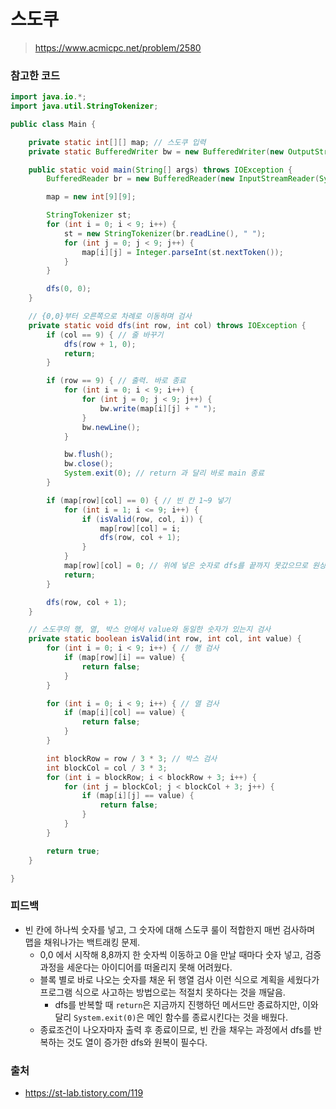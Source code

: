 # 스도쿠

> https://www.acmicpc.net/problem/2580

### 참고한 코드

```java
import java.io.*;
import java.util.StringTokenizer;

public class Main {

    private static int[][] map; // 스도쿠 입력
    private static BufferedWriter bw = new BufferedWriter(new OutputStreamWriter(System.out));

    public static void main(String[] args) throws IOException {
        BufferedReader br = new BufferedReader(new InputStreamReader(System.in));

        map = new int[9][9];

        StringTokenizer st;
        for (int i = 0; i < 9; i++) {
            st = new StringTokenizer(br.readLine(), " ");
            for (int j = 0; j < 9; j++) {
                map[i][j] = Integer.parseInt(st.nextToken());
            }
        }

        dfs(0, 0);
    }

    // {0,0}부터 오른쪽으로 차례로 이동하며 검사
    private static void dfs(int row, int col) throws IOException {
        if (col == 9) { // 줄 바꾸기
            dfs(row + 1, 0);
            return;
        }

        if (row == 9) { // 출력. 바로 종료
            for (int i = 0; i < 9; i++) {
                for (int j = 0; j < 9; j++) {
                    bw.write(map[i][j] + " ");
                }
                bw.newLine();
            }

            bw.flush();
            bw.close();
            System.exit(0); // return 과 달리 바로 main 종료
        }

        if (map[row][col] == 0) { // 빈 칸 1~9 넣기
            for (int i = 1; i <= 9; i++) {
                if (isValid(row, col, i)) {
                    map[row][col] = i;
                    dfs(row, col + 1);
                }
            }
            map[row][col] = 0; // 위에 넣은 숫자로 dfs를 끝까지 못갔으므로 원상 복귀. 이쪽 가지 자르기
            return;
        }

        dfs(row, col + 1);
    }

    // 스도쿠의 행, 열, 박스 안에서 value와 동일한 숫자가 있는지 검사
    private static boolean isValid(int row, int col, int value) {
        for (int i = 0; i < 9; i++) { // 행 검사
            if (map[row][i] == value) {
                return false;
            }
        }

        for (int i = 0; i < 9; i++) { // 열 검사
            if (map[i][col] == value) {
                return false;
            }
        }

        int blockRow = row / 3 * 3; // 박스 검사
        int blockCol = col / 3 * 3;
        for (int i = blockRow; i < blockRow + 3; i++) {
            for (int j = blockCol; j < blockCol + 3; j++) {
                if (map[i][j] == value) {
                    return false;
                }
            }
        }

        return true;
    }

}

```

### 피드백

- 빈 칸에 하나씩 숫자를 넣고, 그 숫자에 대해 스도쿠 룰이 적합한지 매번 검사하며 맵을 채워나가는 백트래킹 문제.
    - 0,0 에서 시작해 8,8까지 한 숫자씩 이동하고 0을 만날 때마다 숫자 넣고, 검증 과정을 세운다는 아이디어를 떠올리지 못해 어려웠다.
    - 블록 별로 바로 나오는 숫자를 채운 뒤 행열 검사 이런 식으로 계획을 세웠다가 프로그램 식으로 사고하는 방법으로는 적절치 못하다는 것을 깨달음.
        - dfs를 반복할 때 `return`은 지금까지 진행하던 메서드만 종료하지만, 이와 달리 `System.exit(0)`은 메인 함수를 종료시킨다는 것을 배웠다.
    - 종료조건이 나오자마자 출력 후 종료이므로, 빈 칸을 채우는 과정에서 dfs를 반복하는 것도 열이 증가한 dfs와 원복이 필수다.

### 출처

- https://st-lab.tistory.com/119
